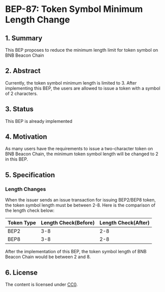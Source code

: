 # BEP-87: Token Symbol Minimum Length Change

## 1. Summary
This BEP proposes to reduce the minimum length limit for token symbol on BNB Beacon Chain

## 2. Abstract
Currently, the token symbol minimum length is limited to 3. After implementing this BEP, the users are allowed to issue a token with a symbol of 2 characters.

## 3. Status
This BEP is already implemented

## 4. Motivation
As many users have the requirements to issue a two-character token on BNB Beacon Chain, the minimum token symbol length will be changed to 2 in this BEP.

## 5. Specification

### Length Changes
When the issuer sends an issue transaction for issuing BEP2/BEP8 token, the token symbol length must be between 2-8. Here is the comparison of the length check below:

| **Token Type** | **Length Check(Before)** | **Length Check(After)** |
| :------------- | :----------------------- | :---------------------- |
| BEP2 | 3-8 | 2-8 |
| BEP8 | 3-8 | 2-8 |

After the implementation of this BEP, the token symbol length of BNB Beacon Chain would be between 2 and 8.

## 6. License

The content is licensed under [CC0](https://creativecommons.org/publicdomain/zero/1.0/).

